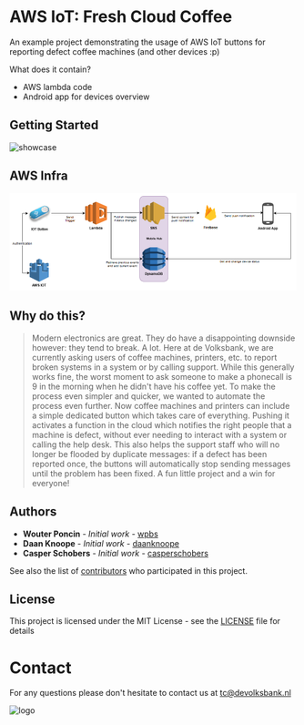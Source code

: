 # AWS IoT: Fresh Cloud Coffee
An example project demonstrating the usage of AWS IoT buttons for reporting defect coffee machines (and other devices :p)

What does it contain?
* AWS lambda code
* Android app for devices overview

## Getting Started

![showcase](docs/showcase.gif)


## AWS Infra

![AWS-infra](docs/AWS-infra.png)

## Why do this?

> Modern electronics are great. They do have a disappointing downside however: they tend to break. 
> A lot. Here at de Volksbank, we are currently asking users of coffee machines, printers, etc. to report broken systems in a system or by calling support. 
> While this generally works fine, the worst moment to ask someone to make a phonecall is 9 in the morning when he didn't have his coffee yet.
> To make the process even simpler and quicker, we wanted to automate the process even further. 
> Now coffee machines and printers can include a simple dedicated button which takes care of everything. 
> Pushing it activates a function in the cloud which notifies the right people that a machine is defect, 
> without ever needing to interact with a system or calling the help desk. This also helps the support staff who will no longer be flooded by duplicate messages: 
> if a defect has been reported once, the buttons will automatically stop sending messages until the problem has been fixed. A fun little project and a win for everyone!

## Authors

* **Wouter Poncin** - *Initial work* - [wpbs](https://github.com/wpbs)
* **Daan Knoope** - *Initial work* - [daanknoope](https://github.com/daanknoope)
* **Casper Schobers** - *Initial work* - [casperschobers](https://github.com/casperschobers)

See also the list of [contributors](https://github.com/devolksbank/AWS-IoT-Fresh-Cloud-Coffee/contributors) who participated in this project.

## License

This project is licensed under the MIT License - see the [LICENSE](LICENSE) file for details

# Contact
For any questions please don't hesitate to contact us at [tc@devolksbank.nl](mailto:tc@devolksbank.nl)

![logo](https://www.devolksbank.nl/upload/d201c68e-5401-4722-be68-6b201dbe8082_de_volksbank.png "De Volksbank - The Netherlands")
